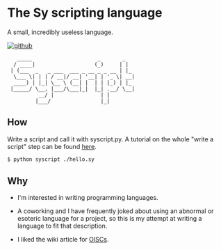 # The Sy scripting language

A small, incredibly useless language.

[![github](https://img.shields.io/badge/Get%20it%20on-GitHub-orange)](https://github.com/SLaGrave/sy-script)

```
   _____                     _       _   
  / ____|                   (_)     | |  
 | (___  _   _ ___  ___ _ __ _ _ __ | |_ 
  \___ \| | | / __|/ __| '__| | '_ \| __|
  ____) | |_| \__ \ (__| |  | | |_) | |_ 
 |_____/ \__, |___/\___|_|  |_| .__/ \__|
          __/ |               | |        
         |___/                |_|        
```

## How

Write a script and call it with syscript.py. A tutorial on the whole "write a script" step can be found [here](write.md).

```sh
$ python syscript ./hello.sy
```

## Why

- I'm interested in writing programming languages.

- A coworking and I have frequently joked about using an abnormal or esoteric language for a project, so this is my attempt at writing a language to fit that description.

- I liked the wiki article for [OISCs](https://en.wikipedia.org/wiki/One-instruction_set_computer).
